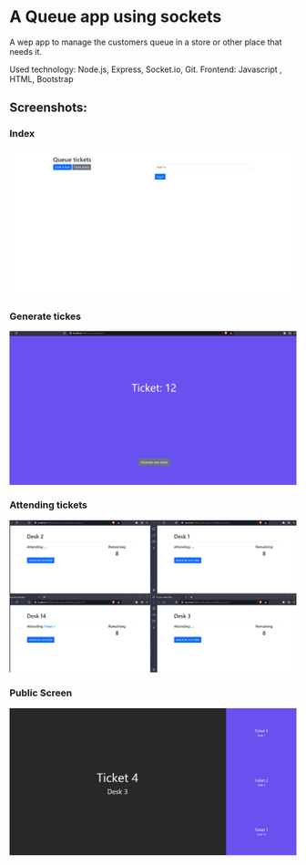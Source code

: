 # A Queue app using sockets
A wep app to manage the customers queue in a store or other place that needs it.

Used technology: Node.js, Express, Socket.io, Git. Frontend: Javascript , HTML, Bootstrap

## Screenshots:

### Index
![Index]("./../images-readme/index.png)

### Generate tickes
![Generate]("./../images-readme/generate.png)

### Attending tickets
![Attending]("./../images-readme/desk.png)

### Public Screen
![Public]("./../images-readme/public.png)

